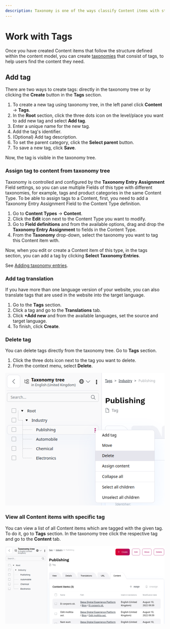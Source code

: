 ```yaml
---
description: Taxonomy is one of the ways classify Content items with structured tags.
---
```


# Work with Tags

Once you have created Content items that follow the structure defined within the 
content model, you can create [taxonomies](taxonomy.md) that consist of tags, to help users find 
the content they need.

## Add tag

There are two ways to create tags: directly in the taxonomy tree or by clicking the **Create** button in the **Tags** section.

1. To create a new tag using taxonomy tree, in the left panel click **Content** -> **Tags**.
1. In the **Root** section, click the three dots icon on the level/place you want to add new tag and select **Add tag**.
1. Enter a unique name for the new tag.
1. Add the tag's identifier.
1. (Optional) Add tag description.
1. To set the parent category, click the **Select parent** button.
1. To save a new tag, click **Save**.

Now, the tag is visible in the taxonomy tree.

### Assign tag to content from taxonomy tree

Taxonomy is controlled and configured by the **Taxonomy Entry Assignment** Field settings,
so you can use multiple Fields of this type with different taxonomies,
for example, tags and product categories in the same Content Type. 
To be able to assign tags to a Content, first, you need to add a Taxonomy Entry Assignment Field to the Content Type definition.

1. Go to **Content Types** -> **Content**.
1. Click the **Edit** icon next to the Content Type you want to modify.
1. Go to **Field definitions** and from the available options, drag and drop the **Taxonomy Entry Assignment** to fields in the Content Type.
1. From the **Taxonomy** drop-down, select the taxonomy you want to tag this Content item with.

Now, when you edit or create a Content item of this type, in the tags section, you can add a tag by clicking **Select Taxonomy Entries**.

See [Adding taxonomy entries](create_edit_content_items.md#add-taxonomy-entries).

### Add tag translation

If you have more than one language version of your website, you can also translate 
tags that are used in the website into the target language.

1. Go to the **Tags** section.
1. Click a tag and go to the **Translations** tab.
1. Click **+Add new** and from the available languages, set the source and target language.
1. To finish, click **Create**.

### Delete tag

You can delete tags directly from the taxonomy tree. Go to **Tags** section.

1. Click the three dots icon next to the tag you want to delete.
1. From the context menu, select **Delete**.

![Delete tag](img/taxonomy_delete_tag.png "Delete tag")

### View all Content items with specific tag

You can view a list of all Content items which are tagged with the given tag.
To do it, go to **Tags** section.
In the taxonomy tree click the respective tag and go to the **Content** tab.

![Content list](img/taxonomy_content_list.png "Content list")
